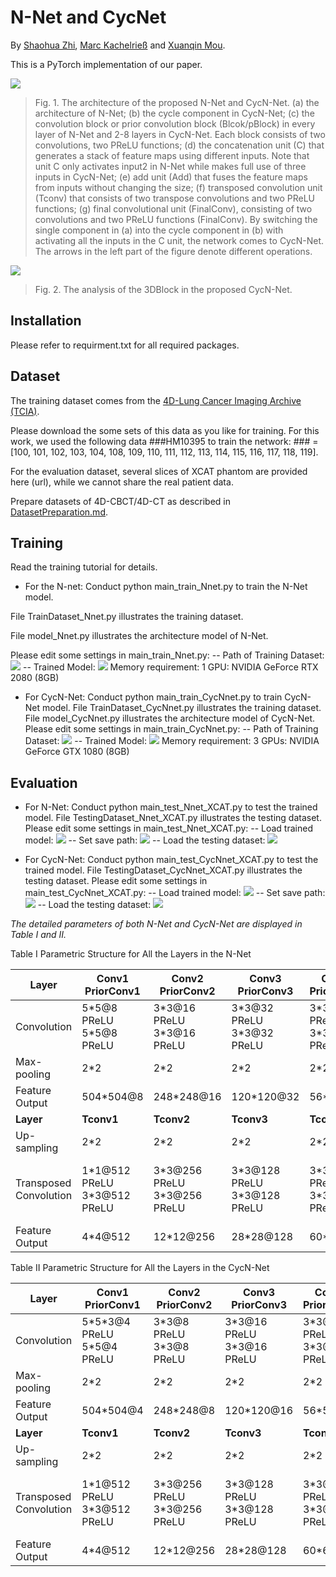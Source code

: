 # N-Net and CycNet

By [Shaohua Zhi](https://www.researchgate.net/profile/Shaohua-Zhi "Shaohua Zhi"), [Marc Kachelrieß](https://bit.ly/3bgnBbA "Marc Kachelrieß") and [Xuanqin Mou](https://bit.ly/3uSjR82 "Xuanqin Mou").

This is a PyTorch implementation of our paper.

![](network_architecture.png)
> Fig. 1. The architecture of the proposed N-Net and CycN-Net. (a) the architecture of N-Net; (b) the cycle component in CycN-Net; (c) the convolution block or prior convolution block (Blcok/pBlock) in every layer of N-Net and 2-8 layers in CycN-Net. Each block consists of two convolutions, two PReLU functions; (d) the concatenation unit (C) that generates a stack of feature maps using different inputs. Note that unit C only activates input2 in N-Net while makes full use of three inputs in CycN-Net; (e) add unit (Add) that fuses the feature maps from inputs without changing the size; (f) transposed convolution unit (Tconv) that consists of two transpose convolutions and two PReLU functions; (g) final convolutional unit (FinalConv), consisting of two convolutions and two PReLU functions (FinalConv). By switching the single component in (a) into the cycle component in (b) with activating all the inputs in the C unit, the network comes to CycN-Net. The arrows in the left part of the figure denote different operations.

![](media/54ad677f39e072e1df5e16927a81563d.tif)
> Fig. 2. The analysis of the 3DBlock in the proposed CycN-Net.

## Installation
Please refer to requirment.txt for all required packages.

## Dataset
The training dataset comes from the [4D-Lung Cancer Imaging Archive (TCIA)](https://wiki.cancerimagingarchive.net/display/Public/4D-Lung "4D-Lung Cancer Imaging Archive (TCIA)").

Please download the some sets of this data as you like for training. For this work, we used the following data ###HM10395 to train the network: ### = [100, 101, 102, 103, 104, 108, 109, 110, 111, 112, 113, 114, 115, 116, 117, 118, 119].

For the evaluation dataset, several slices of XCAT phantom are provided here (url), while we cannot share the real patient data.

Prepare datasets of 4D-CBCT/4D-CT as described in [DatasetPreparation.md](https://github.com/shaohuazhi/Nnet-and-CycNet/blob/master/DatasetPreparation.md "DatasetPreparation.md").

## Training
Read the training tutorial for details.

- For the N-net:
Conduct python main_train_Nnet.py to train the N-Net model.

File TrainDataset_Nnet.py illustrates the training dataset.

File model_Nnet.py illustrates the architecture model of N-Net.

Please edit some settings in main_train_Nnet.py:
-- Path of Training Dataset:
![](media/478d38a9f55394ddff57d0de3cfef7a4.png)
-- Trained Model:
![](media/4f0e993601be57a742ca91762a588b7b.png)
Memory requirement:
1 GPU: NVIDIA GeForce RTX 2080 (8GB)
- For CycN-Net:
Conduct python main_train_CycNnet.py to train CycN-Net model.
File TrainDataset_CycNnet.py illustrates the training dataset.
File model_CycNnet.py illustrates the architecture model of CycN-Net.
Please edit some settings in main_train_CycNnet.py: 
-- Path of Training Dataset:
![](media/6e4af40b9a732c074a089eb24c89b1de.png)
-- Trained Model:
![](media/37af13dfa2a7a4c03e0a1be111155590.png)
Memory requirement:
3 GPUs: NVIDIA GeForce GTX 1080 (8GB)

## Evaluation
- For N-Net:
Conduct python main_test_Nnet_XCAT.py to test the trained model.
File TestingDataset_Nnet_XCAT.py illustrates the testing dataset.
Please edit some settings in main_test_Nnet_XCAT.py:
-- Load trained model:
![](media/6c8a8877cd5b93ae13b35828b68b0f28.png)
-- Set save path:
![](media/4671c2a4dc086f744251c3a406ae624f.png)
-- Load the testing dataset:
![](media/11cd5cd2070b4001e42c88b3ff6ee418.png)

- For CycN-Net:
Conduct python main_test_CycNnet_XCAT.py to test the trained model.
File TestingDataset_CycNnet_XCAT.py illustrates the testing dataset.
Please edit some settings in main_test_CycNnet_XCAT.py:
-- Load trained model:
![](media/352e4594d1236ee64bf583aff49a537f.png)
-- Set save path:
![](media/210a6f92abfdacc23e0854bbf705f614.png)
-- Load the testing dataset:
![](media/184e0cc91d8cf1e8969827d30710e2ab.png)

*The detailed parameters of both N-Net and CycN-Net are displayed in Table I and II.*

Table I Parametric Structure for All the Layers in the N-Net

| **Layer**              | **Conv1** **PriorConv1**      | **Conv2** **PriorConv2**      | **Conv3** **PriorConv3**      | **Conv4** **PriorConv4**    | **Conv5** **PriorConv5**      | **Conv6** **PriorConv6**      | **Conv7** **PriorConv7**      | **Conv8** **PriorConv8**          |
|------------------------|-------------------------------|-------------------------------|-------------------------------|-----------------------------|-------------------------------|-------------------------------|-------------------------------|-----------------------------------|
| Convolution            | 5\*5@8 PReLU 5\*5@8 PReLU     | 3\*3@16 PReLU 3\*3@16 PReLU   | 3\*3@32 PReLU 3\*3@32 PReLU   | 3\*3@64 PReLU 3\*3@64 PReLU | 3\*3@128 PReLU 3\*3@128 PReLU | 3\*3@256 PReLU 3\*3@256 PReLU | 3\*3@512 PReLU 1\*1@512 PReLU | 1\*1@512 PReLU 1\*1@512 PReLU     |
| Max-pooling            | 2\*2                          | 2\*2                          | 2\*2                          | 2\*2                        | 2\*2                          | 2\*2                          | 2\*2                          | ---                               |
| Feature Output         | 504\*504@8                    | 248\*248@16                   | 120\*120@32                   | 56\*56@64                   | 24\*24@128                    | 8\*8@256                      | 2\*2@512                      | 1\*1@512                          |
| **Layer**              | **Tconv1**                    | **Tconv2**                    | **Tconv3**                    | **Tconv4**                  | **Tconv5**                    | **Tconv6**                    | **Tconv7**                    | **FinalConv**                     |
| Up-sampling            | 2\*2                          | 2\*2                          | 2\*2                          | 2\*2                        | 2\*2                          | 2\*2                          | 2\*2                          | ---                               |
| Transposed Convolution | 1\*1@512 PReLU 3\*3@512 PReLU | 3\*3@256 PReLU 3\*3@256 PReLU | 3\*3@128 PReLU 3\*3@128 PReLU | 3\*3@64 PReLU 3\*3@64 PReLU | 3\*3@32 PReLU 3\*3@32 PReLU   | 3\*3@16 PReLU 3\*3@16 PReLU   | 5\*5@16 PReLU 5\*5@16 PReLU   | 1\*1@16 PReLU 3\*3@8 PReLU 1\*1@1 |
| Feature Output         | 4\*4@512                      | 12\*12@256                    | 28\*28@128                    | 60\*60@64                   | 124\*124@32                   | 252\*252@16                   | 512\*512@16                   | 512\*512@1                        |

Table II Parametric Structure for All the Layers in the CycN-Net

| **Layer**              | **Conv1** **PriorConv1**      | **Conv2** **PriorConv2**      | **Conv3** **PriorConv3**      | **Conv4** **PriorConv4**    | **Conv5** **PriorConv5**    | **Conv6** **PriorConv6**      | **Conv7** **PriorConv7**      | **Conv8** **PriorConv8**          |
|------------------------|-------------------------------|-------------------------------|-------------------------------|-----------------------------|-----------------------------|-------------------------------|-------------------------------|-----------------------------------|
| Convolution            | 5\*5\*3@4 PReLU 5\*5@4 PReLU  | 3\*3@8 PReLU 3\*3@8 PReLU     | 3\*3@16 PReLU 3\*3@16 PReLU   | 3\*3@32 PReLU 3\*3@32 PReLU | 3\*3@64 PReLU 3\*3@64 PReLU | 3\*3@128 PReLU 3\*3@128 PReLU | 3\*3@256 PReLU 1\*1@256 PReLU | 1\*1@256 PReLU 1\*1@256 PReLU     |
| Max-pooling            | 2\*2                          | 2\*2                          | 2\*2                          | 2\*2                        | 2\*2                        | 2\*2                          | 2\*2                          | ---                               |
| Feature Output         | 504\*504@4                    | 248\*248@8                    | 120\*120@16                   | 56\*56@32                   | 24\*24@64                   | 8\*8@128                      | 2\*2@256                      | 1\*1@256                          |
| **Layer**              | **Tconv1**                    | **Tconv2**                    | **Tconv3**                    | **Tconv4**                  | **Tconv5**                  | **Tconv6**                    | **Tconv7**                    | **FinalConv**                     |
| Up-sampling            | 2\*2                          | 2\*2                          | 2\*2                          | 2\*2                        | 2\*2                        | 2\*2                          | 2\*2                          | ---                               |
| Transposed Convolution | 1\*1@512 PReLU 3\*3@512 PReLU | 3\*3@256 PReLU 3\*3@256 PReLU | 3\*3@128 PReLU 3\*3@128 PReLU | 3\*3@64 PReLU 3\*3@64 PReLU | 3\*3@32 PReLU 3\*3@32 PReLU | 3\*3@16 PReLU 3\*3@16 PReLU   | 5\*5@16 PReLU 5\*5@16 PReLU   | 1\*1@16 PReLU 3\*3@8 PReLU 1\*1@1 |
| Feature Output         | 4\*4@512                      | 12\*12@256                    | 28\*28@128                    | 60\*60@64                   | 124\*124@32                 | 252\*252@16                   | 512\*512@16                   | 512\*512@1                        |
